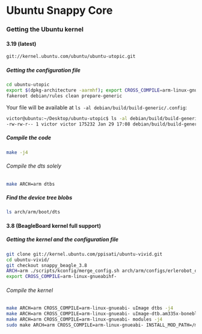 # Ubuntu Snappy Core

### Getting the Ubuntu kernel
#### 3.19 (latest)
```bash
git://kernel.ubuntu.com/ubuntu/ubuntu-utopic.git
```

##### Getting the configuration file
```bash
cd ubuntu-utopic
export $(dpkg-architecture -aarmhf); export CROSS_COMPILE=arm-linux-gnueabihf-
fakeroot debian/rules clean prepare-generic
```

Your file will be available at `ls -al debian/build/build-generic/.config`:
```bash
victor@ubuntu:~/Desktop/ubuntu-utopic$ ls -al debian/build/build-generic/.config
-rw-rw-r-- 1 victor victor 175232 Jan 29 17:08 debian/build/build-generic/.config

```

##### Compile the code
```bash
make -j4
```

###### Compile the dts solely
```bash
make ARCH=arm dtbs
```

##### Find the device tree blobs
```bash
ls arch/arm/boot/dts
```

#### 3.8 (BeagleBoard kernel full support)
##### Getting the kernel and the configuration file
```bash
git clone git://kernel.ubuntu.com/ppisati/ubuntu-vivid.git
cd ubuntu-vivid/
git checkout snappy_beagle_3.8
ARCH=arm ./scripts/kconfig/merge_config.sh arch/arm/configs/erlerobot_defconfig arch/arm/configs/snappy/*.config
export CROSS_COMPILE=arm-linux-gnueabihf-
```

###### Compile the kernel
```bash
make ARCH=arm CROSS_COMPILE=arm-linux-gnueabi- uImage dtbs -j4
make ARCH=arm CROSS_COMPILE=arm-linux-gnueabi- uImage-dtb.am335x-boneblack -j4
make ARCH=arm CROSS_COMPILE=arm-linux-gnueabi- modules -j4
sudo make ARCH=arm CROSS_COMPILE=arm-linux-gnueabi- INSTALL_MOD_PATH=/media/victor/system-a modules_install
```
